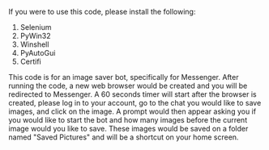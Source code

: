 If you were to use this code, please install the following:
   1. Selenium
   2. PyWin32
   3. Winshell
   4. PyAutoGui
   5. Certifi

This code is for an image saver bot, specifically for Messenger. After running the code, a new web browser would be created and you will be redirected to Messenger. A 60 seconds timer will start after the browser is created, please log in to your account, go to the chat you would like to save images, and click on the image. A prompt would then appear asking you if you would like to start the bot and how many images before the current image would you like to save. These images would be saved on a folder named "Saved Pictures" and will be a shortcut on your home screen.
